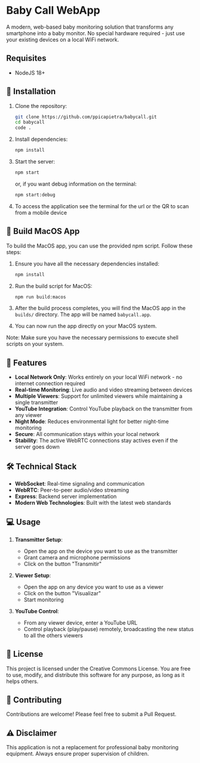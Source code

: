 # Baby Call WebApp

A modern, web-based baby monitoring solution that transforms any smartphone into a baby monitor. No special hardware required - just use your existing devices on a local WiFi network.

## Requisites

- NodeJS 18+

## 🚀 Installation

1. Clone the repository:

   ```bash
   git clone https://github.com/ppicapietra/babycall.git
   cd babycall
   code .
   ```

2. Install dependencies:

   ```bash
   npm install
   ```

3. Start the server:

   ```bash
   npm start
   ```
  
   or, if you want debug information on the terminal:

   ```bash
   npm start:debug
   ```

4. To access the application see the terminal for the url or the QR to scan from a mobile device

## 🍏 Build MacOS App

To build the MacOS app, you can use the provided npm script. Follow these steps:

1. Ensure you have all the necessary dependencies installed:

   ```bash
   npm install
   ```

2. Run the build script for MacOS:

   ```bash
   npm run build:macos
   ```

3. After the build process completes, you will find the MacOS app in the `builds/` directory. The app will be named `babycall.app`.

4. You can now run the app directly on your MacOS system.

Note: Make sure you have the necessary permissions to execute shell scripts on your system.

## 🌟 Features

- **Local Network Only**: Works entirely on your local WiFi network - no internet connection required
- **Real-time Monitoring**: Live audio and video streaming between devices
- **Multiple Viewers**: Support for unlimited viewers while maintaining a single transmitter
- **YouTube Integration**: Control YouTube playback on the transmitter from any viewer
- **Night Mode**: Reduces environmental light for better night-time monitoring
- **Secure**: All communication stays within your local network
- **Stability**: The active WebRTC connections stay actives even if the server goes down

## 🛠️ Technical Stack

- **WebSocket**: Real-time signaling and communication
- **WebRTC**: Peer-to-peer audio/video streaming
- **Express**: Backend server implementation
- **Modern Web Technologies**: Built with the latest web standards

## 💻 Usage

1. **Transmitter Setup**:
   - Open the app on the device you want to use as the transmitter
   - Grant camera and microphone permissions
   - Click on the button "Transmitir"

2. **Viewer Setup**:
   - Open the app on any device you want to use as a viewer
   - Click on the button "Visualizar"
   - Start monitoring

3. **YouTube Control**:
   - From any viewer device, enter a YouTube URL
   - Control playback (play/pause) remotely, broadcasting the new status to all the others viewers

## 📝 License

This project is licensed under the Creative Commons License. You are free to use, modify, and distribute this software for any purpose, as long as it helps others.

## 🤝 Contributing

Contributions are welcome! Please feel free to submit a Pull Request.

## ⚠️ Disclaimer

This application is not a replacement for professional baby monitoring equipment. Always ensure proper supervision of children.
